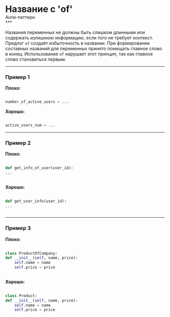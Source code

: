 
<div class="sticky-header">
  <div>
    <h1 style="margin: 0;">Название с 'of'</h1>
    <p style="margin: 0;">Анти-паттерн</p>
  </div>
</div>
***

Названия переменных не должны быть слишком длинными или содержать излишнюю информацию, если того не требует контекст. Предлог `of` создаёт избыточность в названии. При формировании составных названий для переменных принято помещать главное слово в конец. Использование `of` нарушает этот принцип, так как главное слово становиться первым.

***

### Пример 1


**Плохо:**

```python
number_of_active_users = ...
```


**Хорошо:**

```python
active_users_num = ...
```

***

### Пример 2


                                **Плохо:**

                                ```python
                                def get_info_of_user(user_id):
...
                                ```


                                **Хорошо:**

                                ```python
                                def get_user_info(user_id):
...
                                ```

***

### Пример 3


                                **Плохо:**

                                ```python
                                class ProductOfCompany:
def __init__(self, name, price):
    self.name = name
    self.price = price
                                ```


                                **Хорошо:**

                                ```python
                                class Product:
def __init__(self, name, price):
    self.name = name
    self.price = price
                                ```


